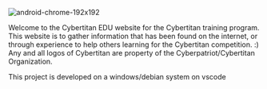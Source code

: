 ![android-chrome-192x192](https://github.com/user-attachments/assets/8bd03c2b-4655-45eb-a448-cdf4a39e5887)


Welcome to the Cybertitan EDU website for the Cybertitan training program. This website is to gather information that has been found on the internet, or through experience to help others learning for the Cybertitan competition. :)
Any and all logos of Cybertitan are property of the Cyberpatriot/Cybertitan Organization.

This project is developed on a windows/debian system on vscode
